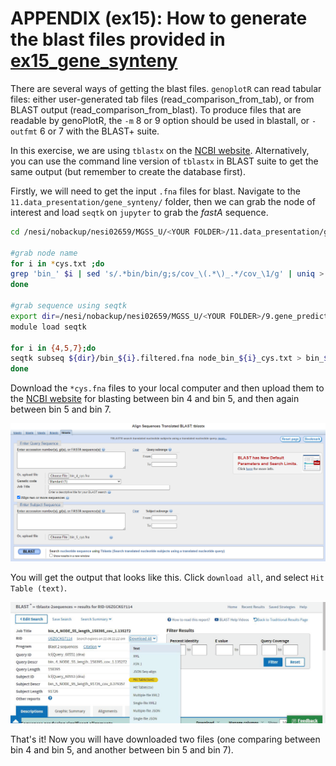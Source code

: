 # APPENDIX (ex15): How to generate the blast files provided in [ex15_gene_synteny](https://github.com/GenomicsAotearoa/metagenomics_summer_school/blob/master/materials/day4/ex16e_data_presentation_Gene_synteny.md)

There are several ways of getting the blast files. `genoplotR` can read tabular files: either user-generated tab files (read_comparison_from_tab), or from BLAST output (read_comparison_from_blast). To produce files that are readable by genoPlotR, the `-m` 8 or 9 option should be used in blastall, or `-outfmt` 6 or 7 with the BLAST+ suite.

In this exercise, we are using `tblastx` on the [NCBI website](https://blast.ncbi.nlm.nih.gov/Blast.cgi?PROGRAM=tblastx&PAGE_TYPE=BlastSearch&BLAST_SPEC=&LINK_LOC=blasttab&LAST_PAGE=blastp). Alternatively, you can use the command line version of `tblastx` in BLAST suite to get the same output (but remember to create the database first).

Firstly, we will need to get the input `.fna` files for blast. Navigate to the `11.data_presentation/gene_synteny/` folder, then we can grab the node of interest and load `seqtk` on `jupyter` to grab the *fastA* sequence.


```bash
cd /nesi/nobackup/nesi02659/MGSS_U/<YOUR FOLDER>/11.data_presentation/gene_synteny/

#grab node name
for i in *cys.txt ;do 
grep 'bin_' $i | sed 's/.*bin/bin/g;s/cov_\(.*\)_.*/cov_\1/g' | uniq > node_$i;
done

#grab sequence using seqtk
export dir=/nesi/nobackup/nesi02659/MGSS_U/<YOUR FOLDER>/9.gene_prediction/filtered_bins/
module load seqtk

for i in {4,5,7};do 
seqtk subseq ${dir}/bin_${i}.filtered.fna node_bin_${i}_cys.txt > bin_${i}_cys.fna;
done
```

Download the `*cys.fna` files to your local computer and then upload them to the [NCBI website](https://blast.ncbi.nlm.nih.gov/Blast.cgi?PROGRAM=tblastx&PAGE_TYPE=BlastSearch&BLAST_SPEC=&LINK_LOC=blasttab&LAST_PAGE=blastp) for blasting between bin 4 and bin 5, and then again between bin 5 and bin 7. 

![png](https://github.com/GenomicsAotearoa/metagenomics_summer_school/blob/master/materials/figures/ex15_gene_synteny_createBlast_fig1.PNG)

You will get the output that looks like this. Click `download all`, and select `Hit Table (text)`.

![png](https://github.com/GenomicsAotearoa/metagenomics_summer_school/blob/master/materials/figures/ex15_gene_synteny_createBlast_fig2.png)

That's it! Now you will have downloaded two files (one comparing between bin 4 and bin 5, and another between bin 5 and bin 7).
